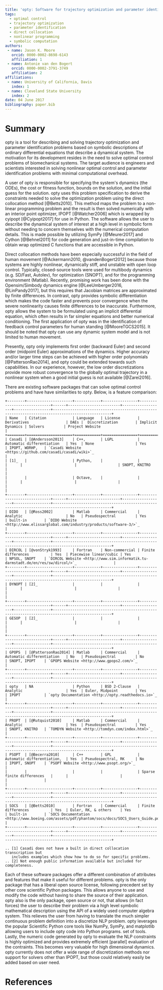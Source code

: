 ```yaml
---
title: 'opty: Software for trajectory optimization and parameter identification using direct collocation'
tags:
  - optimal control
  - trajectory optimization
  - parameter identification
  - direct collocation
  - nonlinear programming
  - symbolic computation
authors:
 - name: Jason K. Moore
   orcid: 0000-0002-8698-6143
   affiliation: 1
 - name: Antonie van den Bogert
   orcid: 0000-0002-3791-3749
   affiliation: 2
affiliations:
 - name: University of California, Davis
   index: 1
 - name: Cleveland State University
   index: 2
date: 04 June 2017
bibliography: paper.bib
---
```


# Summary

opty is a tool for describing and solving trajectory optimization and parameter
identification problems based on symbolic descriptions of ordinary differential
equations that describe a dynamical system. The motivation for its development
resides in the need to solve optimal control problems of biomechanical systems.
The target audience is engineers and scientists interested in solving nonlinear
optimal control and parameter identification problems with minimal
computational overhead.

A user of opty is responsible for specifying the system's dynamics (the ODEs),
the cost or fitness function, bounds on the solution, and the initial guess for
the solution. opty uses this problem specification to derive the constraints
needed to solve the optimization problem using the direct collocation method
[@Betts2010]. This method maps the problem to a non-linear programming problem
and the result is then solved numerically with an interior point optimizer,
IPOPT [@Watcher2006] which is wrapped by cyipopt [@Cyipopt2017] for use in
Python. The software allows the user to describe the dynamical system of
interest at a high level in symbolic form without needing to concern themselves
with the numerical computation details. This is made possible by utilizing
SymPy [@Meurer2017] and Cython [@Behnel2011] for code generation and
just-in-time compilation to obtain wrap optimized C functions that are
accessible in Python.

Direct collocation methods have been especially successful in the field of
human movement [@Ackermann2010, @vandenBogert2012] because those systems are
highly nonlinear, dynamically stiff, and unstable with open loop control.
Typically, closed-source tools were used for multibody dynamics (e.g. SD/Fast,
Autolev), for optimization (SNOPT), and for the programming environment
(Matlab). Recently, promising work has been done with the Opensim/Simbody
dynamics engine [@LeeUmberger2016, @LinPandy2017], but this requires that
Jacobian matrices are approximated by finite differences. In contrast, opty
provides symbolic differentiation which makes the code faster and prevents poor
convergence when the severe nonlinearity causes finite differences to be
inaccurate. Furthermore, opty allows the system to be formulated using an
implicit differential equation, which often results in far simpler equations
and better numerical conditioning. The first application of opty was in the
identification of feedback control parameters for human standing
[@MooreTGCS2015]. It should be noted that opty can use any dynamic system model
and is not limited to human movement.

Presently, opty only implements first order (backward Euler) and second order
(midpoint Euler) approximations of the dynamics. Higher accuracy and/or larger
time steps can be achieved with higher order polynomials [@PattersonRao2014],
and opty could be extended towards such capabilities. In our experience,
however, the low order discretizations provide more robust convergence to the
globally optimal trajectory in a nonlinear system when a good initial guess is
not available [@Zarei2016].

There are existing software packages that can solve optimal control problems
and have have similarities to opty. Below, is a feature comparison:

```
+--------+---------------------+------------+----------------+-----------------------------+------+------------------------+-------------------+-----------------+-------------------------------------------------------------------------------------------------+
| Name   | Citation            | Language   | License        | Derivatives                 | DAEs |  Discretization        | Implicit Dynamics | Solvers         | Project Website                                                                                 |
+========+=====================+============+================+=============================+======+========================+===================+=================+=================================================================================================+
| Casadi | [@Andersson2013]    | C++,       | LGPL           | Automatic differentiation   | Yes  | None                   | Yes               | IPOPT, WORHP,   | `Casadi Website <https://github.com/casadi/casadi/wiki>`_                                       |
| [1]_   |                     | Python,    |                |                             |      |                        |                   | SNOPT, KNITRO   |                                                                                                 |
|        |                     | Octave,    |                |                             |      |                        |                   |                 |                                                                                                 |
+--------+---------------------+------------+----------------+-----------------------------+------+------------------------+-------------------+-----------------+-------------------------------------------------------------------------------------------------+
| DIDO   | [@Ross2002]         | Matlab     | Commercial     | Analytic                    | No   | Pseudospectral         | Yes               | built-in        | `DIDO Website <http://www.elissarglobal.com/industry/products/software-3/>`_                    |
+--------+---------------------+------------+----------------+-----------------------------+------+------------------------+-------------------+-----------------+-------------------------------------------------------------------------------------------------+
| DIRCOL | [@vonStryk1993]     | Fortran    | Non-commercial | Finite differences          | Yes  | Piecewise linear/cubic | Yes               | NPSOL, SNOPT    | `DIRCOL Website <http://www.sim.informatik.tu-darmstadt.de/en/res/sw/dircol/>`_                 |
+--------+---------------------+------------+----------------+-----------------------------+------+------------------------+-------------------+-----------------+-------------------------------------------------------------------------------------------------+
| DYNOPT | [2]_                |            |                |                             |      |                        |                   |                 |                                                                                                 |
+--------+---------------------+------------+----------------+-----------------------------+------+------------------------+-------------------+-----------------+-------------------------------------------------------------------------------------------------+
| GESOP  | [2]_                |            |                |                             |      |                        |                   |                 |                                                                                                 |
+--------+---------------------+------------+----------------+-----------------------------+------+------------------------+-------------------+-----------------+-------------------------------------------------------------------------------------------------+
| GPOPS  | [@PattersonRao2014] | Matlab     | Commercial     | Automatic differentiation   | No   | Pseudospectral         | No                | SNOPT, IPOPT    | `GPOPS Website <http://www.gpops2.com/>`_                                                       |
+--------+---------------------+------------+----------------+-----------------------------+------+------------------------+-------------------+-----------------+-------------------------------------------------------------------------------------------------+
| opty   | NA                  | Python     | BSD 2-Clause   | Analytic                    | Yes  | Euler, Midpoint        | Yes               | IPOPT           | `opty Documentation <http://opty.readthedocs.io>`_                                              |
+--------+---------------------+------------+----------------+-----------------------------+------+------------------------+-------------------+-----------------+-------------------------------------------------------------------------------------------------+
| PROPT  | [@Rutquist2010]     | Matlab     | Commercial     | Analytic                    | Yes  | Pseudospectral         | Yes               | SNOPT, KNITRO   | `TOMDYN Website <http://tomdyn.com/index.html>`_                                                |
+--------+---------------------+------------+----------------+-----------------------------+------+------------------------+-------------------+-----------------+-------------------------------------------------------------------------------------------------+
| PSOPT  | [@Becerra2010]      | C++        | GPL            | Automatic differentiation,  | Yes  | Pseudospectral, RK     | No                | IPOPT, SNOPT    | `PSOPT Website <http://www.psopt.org/>`_                                                        |
|        |                     |            |                | Sparse finite differences   |      |                        |                   |                 |                                                                                                 |
+--------+---------------------+------------+----------------+-----------------------------+------+------------------------+-------------------+-----------------+-------------------------------------------------------------------------------------------------+
| SOCS   | [@Betts2010]        | Fortran    | Commercial     | Finite differences          | Yes  | Euler, RK, & others    | Yes               | built-in        | `SOCS Documentation <http://www.boeing.com/assets/pdf/phantom/socs/docs/SOCS_Users_Guide.pdf>`_ |
+--------+---------------------+------------+----------------+-----------------------------+------+------------------------+-------------------+-----------------+-------------------------------------------------------------------------------------------------+

.. [1] Casadi does not have a built in direct collocation transcription but
   includes examples which show how to do so for specific problems.
.. [2] Not enough public information available but included for completeness.
```

Each of these software packages offer a different combination of attributes and
features that make it useful for different problems. opty is the only package
that has a liberal open source license, following precedent set by other core
scientific Python packages. This allows anyone to use and modify the code
without having to share the source of their application. opty also is the only
package, open source or not, that allows (in fact forces) the user to describe
their problem via a high level symbolic mathematical description using the API
of a widely used computer algebra system. This relieves the user from having to
translate the much simpler continuous problem definition into a discretize NLP
problem. opty leverages the popular Scientific Python core tools like NumPy,
SymPy, and matplotlib allowing users to include opty code into Python programs.
set of tools. Lastly, the numeric code generated by opty to evaluate the NLP
constraints is highly optimized and provides extremely efficient [parallel]
evaluation of the contraints. This becomes very valuable for high dimensional
dynamics. opty currently does not offer a wide range of discretization methods
nor support for solvers other than IPOPT, but those could relatively easily be
added based on user need.

# References
